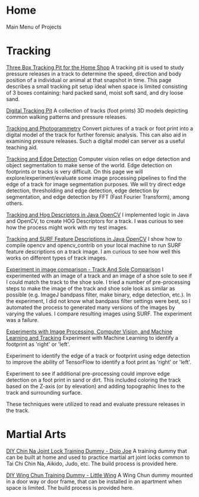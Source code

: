 # Home
Main Menu of Projects

# Tracking
[Three Box Tracking Pit for the Home Shop](https://github.com/TrackerLounge/ThreeBoxTrackingPitForTheHomeShop)
A tracking pit is used to study pressure releases in a track to determine the speed, direction and body position of a individual or animal at that snapshot in time. This page describes a small tracking pit setup ideal when space is limited consisting of 3 boxes containing: hard packed sand, moist soft sand, and dry loose sand.  

[Digital Tracking Pit](https://github.com/TrackerLounge/DigitalTrackingPit)
A collection of tracks (foot prints) 3D models depicting common walking patterns and pressure releases.

[Tracking and Photogrammetry](https://github.com/TrackerLounge/TrackingAndPhotogrammetry)
Convert pictures of a track or foot print into a digital model of the track for further forensic analysis. This can also aid in examining pressure releases. Such a digital model can server as a useful teaching aid.

[Tracking and Edge Detection](https://github.com/TrackerLounge/TrackingAndEdgeDetection)
Computer vision relies on edge detection and object segmentation to make sense of the world. Edge detection on footprints or tracks is very difficult. On this page we will explore/experiment/evaluate some image processing pipelines to find the edge of a track for image segmentation purposes. We will try direct edge detection, thresholding and edge detection, edge detection by segmentation, and edge detection by FFT (Fast Fourier Transform), among others.

[Tracking and Hog Descriptors in Java OpenCV](https://github.com/TrackerLounge/TrackingAndHogDescriptorInJavaOpenCV)
I implemented logic in Java and OpenCV, to create HOG Descriptors for a track. I was curious to see how the process might work with my test images.

[Tracking and SURF Feature Descriptions in Java OpenCV](https://github.com/TrackerLounge/OpenCVSURF)
I show how to compile opencv and opencv_contrib on your local machine to run SURF feature descriptions on a track image. I am curious to see how well this works on different types of track images.

[Experiment in image comparison - Track And Sole Comparison](https://github.com/TrackerLounge/TrackAndSoleComparison)
I experimented with an image of a track and an image of a shoe sole to see if I could match the track to the shoe sole. I tried a number of pre-processing steps to make the image of the track and shoe sole look as similar as possible (e.g. ImageJ bandpass filter, make binary, edge detection, etc.). In the experiment, I did not know what bandpass filter settings were best, so I automated the process to generated many versions of the images by varying the values. I compare resulting images using SURF. The experiment was a failure.

[Experiments with Image Processing, Computer Vision, and Machine Learning and Tracking](https://github.com/TrackerLounge/TrackingAndComputerVision)
Experiment with Machine Learning to identify a footprint as 'right' or 'left'.

Experiment to identify the edge of a track or footprint using edge detection to improve the ability of TensorFlow to identify a foot print as 'right' or 'left'.

Experiment to see if additional pre-processing could improve edge detection on a foot print in sand or dirt. This included coloring the track based on the Z-axis (or by elevation) and adding topographic lines to the track and surrounding surface. 

These techniques were utilized to read and evaluate pressure releases in the track.

# Martial Arts
[DIY Chin Na Joint Lock Training Dummy - Dojo Joe](https://github.com/TrackerLounge/DojoJoe)
A training dummy that can be built at home and used to practice martial art joint locks common to Tai Chi Chin Na, Aikido, Judo, etc. The build process is provided here.

[DIY Wing Chun Training Dummy - Little Wing](https://github.com/TrackerLounge/LittleWing)
A Wing Chun dummy mounted in a door way or door frame, that can be installed in an apartment when space is limited. The build process is provided here.
